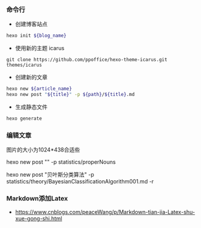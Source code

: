 ### 命令行
* 创建博客站点
```bash
hexo init ${blog_name}
```
* 使用新的主题 icarus
```git
git clone https://github.com/ppoffice/hexo-theme-icarus.git themes/icarus
```
* 创建新的文章
```bash
hexo new ${article_name}
hexo new post "${title}" -p ${path}/${title}.md
```
* 生成静态文件
```bash
hexo generate
```

### 编辑文章

图片的大小为1024*438合适些

hexo new post "" -p statistics/properNouns

hexo new post "贝叶斯分类算法" -p statistics/theory/BayesianClassificationAlgorithm001.md -r

### Markdown添加Latex
* https://www.cnblogs.com/peaceWang/p/Markdown-tian-jia-Latex-shu-xue-gong-shi.html
